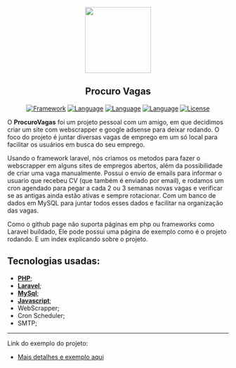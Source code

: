 <p align="center"><a href="https://getteli.github.io/procurovagas/" target="_blank"><img src="https://getteli.github.io/procurovagas/public/images/procurovagasnegativo.png" width="150"></a></p>

<h2 align="center">
    <b>Procuro Vagas</b>
</h2>

<p align="center">
    <a href="#"><img src="https://img.shields.io/badge/framework-Laravel-%23ff2d20" alt="Framework"></a>
    <a href="#"><img src="https://img.shields.io/badge/language-PHP-%237175aa" alt="Language"></a>
    <a href="#"><img src="https://img.shields.io/badge/language-MySQL-%237175aa" alt="Language"></a>
    <a href="#"><img src="https://img.shields.io/badge/language-JS-%23f7df1e" alt="Language"></a>
    <a href="#"><img src="https://img.shields.io/badge/license-MIT-green" alt="License"></a>
</p>

<p>
    O <b>ProcuroVagas</b> foi um projeto pessoal com um amigo, em que decidimos criar um site com webscrapper e google adsense para deixar rodando. O foco do projeto é juntar diversas vagas de emprego em um só local para facilitar os usuários em busca do seu emprego.
</p>
<p>
    Usando o framework laravel, nós criamos os metodos para fazer o webscrapper em alguns sites de empregos abertos, além da possibilidade de criar uma vaga manualmente. Possui o envio de emails para informar o usuario que recebeu CV (que também é enviado por email), e rodamos um cron agendado para pegar a cada 2 ou 3 semanas novas vagas e verificar se as antigas ainda estão ativas e sempre rotacionar. Com um banco de dados em MySQL para juntar todos esses dados e facilitar na organização das vagas.
</p>

<p>
    Como o github page não suporta páginas em php ou frameworks como Laravel buildado, Ele pode possui uma página de exemplo como é o projeto rodando. E um index explicando sobre o projeto.
</p>

## Tecnologias usadas:
- **[PHP](https://www.php.net/)**;
- **[Laravel](https://laravel.com/)**;
- **[MySql](https://www.mysql.com/)**;
- **[Javascript](https://developer.mozilla.org/pt-BR/docs/Web/JavaScript)**;
- WebScrapper;
- Cron Scheduler;
- SMTP;

<hr>
Link do exemplo do projeto: 

- [Mais detalhes e exemplo aqui](https://getteli.github.io/procurovagas/)